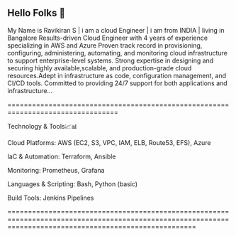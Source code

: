 ## Hello Folks 👋
My Name is Ravikiran S | i am a cloud Engineer | i am from INDIA | living in Bangalore 
Results-driven Cloud Engineer with 4 years of experience specializing in AWS and Azure Proven track record in provisioning, configuring, administering, automating, and monitoring cloud infrastructure to support enterprise-level systems. Strong expertise in designing and securing highly available,scalable, and production-grade cloud resources.Adept in infrastructure as code, configuration management, and CI/CD tools. Committed to providing 24/7 support for both applications and infrastructure...

=================================================================================

Technology & Tools📈📊

Cloud Platforms: AWS (EC2, S3, VPC, IAM, ELB, Route53, EFS), Azure

IaC & Automation: Terraform, Ansible

Monitoring: Prometheus, Grafana

Languages & Scripting: Bash, Python (basic)

Build Tools: Jenkins Pipelines

==========================================================================================================================================================


